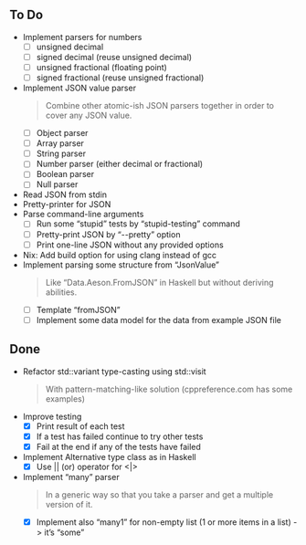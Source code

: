 ## To Do

- Implement parsers for numbers
    * [ ] unsigned decimal
    * [ ] signed decimal (reuse unsigned decimal)
    * [ ] unsigned fractional (floating point)
    * [ ] signed fractional (reuse unsigned fractional)
- Implement JSON value parser
    > Combine other atomic-ish JSON parsers together in order to cover any JSON value.
    * [ ] Object parser
    * [ ] Array parser
    * [ ] String parser
    * [ ] Number parser (either decimal or fractional)
    * [ ] Boolean parser
    * [ ] Null parser
- Read JSON from stdin
- Pretty-printer for JSON
- Parse command-line arguments
    * [ ] Run some “stupid” tests by “stupid-testing” command
    * [ ] Pretty-print JSON by “--pretty” option
    * [ ] Print one-line JSON without any provided options
- Nix: Add build option for using clang instead of gcc
- Implement parsing some structure from “JsonValue”
    > Like “Data.Aeson.FromJSON” in Haskell but without deriving abilities.
    * [ ] Template “fromJSON”
    * [ ] Implement some data model for the data from example JSON file

## Done

- Refactor std::variant type-casting using std::visit
    > With pattern-matching-like solution (cppreference.com has some examples)
- Improve testing
    * [x] Print result of each test
    * [x] If a test has failed continue to try other tests
    * [x] Fail at the end if any of the tests have failed
- Implement Alternative type class as in Haskell
    * [x] Use || (or) operator for <|>
- Implement “many” parser
    > In a generic way so that you take a parser and get a multiple version of it.
    * [x] Implement also “many1” for non-empty list (1 or more items in a list) -> it’s “some”
